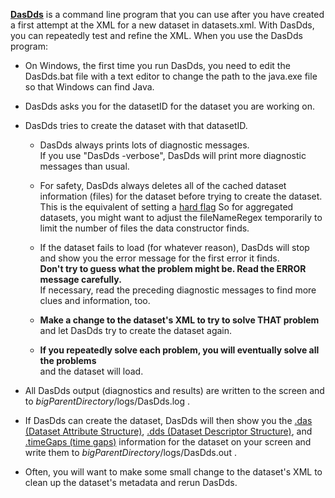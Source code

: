 [**DasDds**](https://coastwatch.pfeg.noaa.gov/erddap/download/setupDatasetsXml.html#DasDds) is a command line program that you can use after you have created a first attempt at the XML for a new dataset in datasets.xml. With DasDds, you can repeatedly test and refine the XML. When you use the DasDds program:

- On Windows, the first time you run DasDds, you need to edit the DasDds.bat file with a text editor to change the path to the java.exe file so that Windows can find Java.

- DasDds asks you for the datasetID for the dataset you are working on.

- DasDds tries to create the dataset with that datasetID.

  - DasDds always prints lots of diagnostic messages.  
    If you use "DasDds -verbose", DasDds will print more diagnostic messages than usual.

  - For safety, DasDds always deletes all of the cached dataset information (files) for the dataset before trying to create the dataset. This is the equivalent of setting a [hard flag](https://coastwatch.pfeg.noaa.gov/erddap/download/setup.html#hardFlag) So for aggregated datasets, you might want to adjust the fileNameRegex temporarily to limit the number of files the data constructor finds.

  - If the dataset fails to load (for whatever reason), DasDds will stop and show you the error message for the first error it finds.  
    **Don't try to guess what the problem might be. Read the ERROR message carefully.**  
    If necessary, read the preceding diagnostic messages to find more clues and information, too.

  - **Make a change to the dataset's XML to try to solve THAT problem**  
    and let DasDds try to create the dataset again.

  - **If you repeatedly solve each problem, you will eventually solve all the problems**  
    and the dataset will load.

- All DasDds output (diagnostics and results) are written to the screen and to *bigParentDirectory*/logs/DasDds.log .

- If DasDds can create the dataset, DasDds will then show you the [.das (Dataset Attribute Structure)](https://coastwatch.pfeg.noaa.gov/erddap/griddap/documentation.html#fileType_das), [.dds (Dataset Descriptor Structure)](https://coastwatch.pfeg.noaa.gov/erddap/griddap/documentation.html#fileType_dds), and [.timeGaps (time gaps)](https://coastwatch.pfeg.noaa.gov/erddap/griddap/documentation.html#timeGaps) information for the dataset on your screen and write them to *bigParentDirectory*/logs/DasDds.out .

- Often, you will want to make some small change to the dataset's XML to clean up the dataset's metadata and rerun DasDds.
